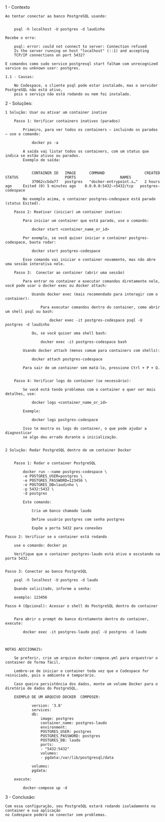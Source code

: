 1 - Contexto

    Ao tentar conectar ao banco PostgreSQL usando:


        psql -h localhost -U postgres -d laudinho

    Recebe o erro:

        psql: error: could not connect to server: Connection refused
        Is the server running on host "localhost" (::1) and accepting
        TCP/IP connections on port 5432?

    E comandos como sudo service postgresql start falham com unrecognized service ou unknown user: postgres.

    1.1 - Causas:

        No Codespace, o cliente psql pode estar instalado, mas o servidor PostgreSQL não está ativo,
        pois o serviço não está rodando ou nem foi instalado.

2 - Soluções: 


    1 Solução: Usar ou ativar um container inativo

        Passo 1: Verificar containers inativos (parados)

            Primeiro, para ver todos os containers — incluindo os parados — use o comando:

                docker ps -a

            A saída vai listar todos os containers, com um status que indica se estão ativos ou parados.
            Exemplo de saída:


                CONTAINER ID   IMAGE      COMMAND                  CREATED         STATUS                     PORTS                    NAMES
                37062ccbda77   postgres   "docker-entrypoint.s…"   2 hours ago     Exited (0) 5 minutes ago    0.0.0.0:5432->5432/tcp   postgres-codespace

            No exemplo acima, o container postgres-codespace está parado (status Exited).
                
        Passo 2: Reativar (iniciar) um container inativo:

            Para iniciar um container que está parado, use o comando:

                docker start <container_name_or_id>

            Por exemplo, se você quiser iniciar o container postgres-codespace, basta rodar:

                docker start postgres-codespace

            Esse comando vai iniciar o container novamente, mas não abre uma sessão interativa nele.
        
        Passo 3:  Conectar ao container (abrir uma sessão)

            Para entrar no container e executar comandos diretamente nele, você pode usar o docker exec ou docker attach:

                Usando docker exec (mais recomendado para interagir com o container):

                    Para executar comandos dentro do container, como abrir um shell psql ou bash:

                        docker exec -it postgres-codespace psql -U postgres -d laudinho
                
                Ou, se você quiser uma shell bash:

                    docker exec -it postgres-codespace bash

            Usando docker attach (menos comum para containers com shells):

                docker attach postgres-codespace
            
            Para sair de um container sem matá-lo, pressione Ctrl + P + Q.
        
        
        Passo 4: Verificar logs do container (se necessário):

            Se você está tendo problemas com o container e quer ver mais detalhes, use:

                docker logs <container_name_or_id>

            Exemplo:

                docker logs postgres-codespace

            Isso te mostra os logs do container, o que pode ajudar a diagnosticar
            se algo deu errado durante a inicialização.
            

    2 Solução: Rodar PostgreSQL dentro de um container Docker


        Passo 1: Rodar o container PostgreSQL

            docker run --name postgres-codespace \
            -e POSTGRES_USER=postgres \
            -e POSTGRES_PASSWORD=123456 \
            -e POSTGRES_DB=laudinho \
            -p 5432:5432 \
            -d postgres

            Este comando:

                Cria um banco chamado laudo

                Define usuário postgres com senha postgres

                Expõe a porta 5432 para conexões
        
    Passo 2: Verificar se o container está rodando

        use o comando: docker ps

        Verifique que o container postgres-laudo está ativo e escutando na porta 5432.


    Passo 3: Conectar ao banco PostgreSQL

        psql -h localhost -U postgres -d laudo

        Quando solicitado, informe a senha:

        exemplo: 123456

    Passo 4 (Opcional): Acessar o shell do PostgreSQL dentro do container


        Para abrir o prompt do banco diretamente dentro do container, execute:

            docker exec -it postgres-laudo psql -U postgres -d laudo



    NOTAS ADICIONAIS:

        Se preferir, crie um arquivo docker-compose.yml para orquestrar o container de forma fácil.

        Lembre-se de iniciar o container toda vez que o Codespace for reiniciado, pois o ambiente é temporário.

        Caso queira persistência dos dados, monte um volume Docker para o diretório de dados do PostgreSQL.

        EXEMPLO DE UM ARQUIVO DOCKER  COMPOSER: 

                version: '3.8'
                services:
                db:
                    image: postgres
                    container_name: postgres-laudo
                    environment:
                    POSTGRES_USER: postgres
                    POSTGRES_PASSWORD: postgres
                    POSTGRES_DB: laudo
                    ports:
                    - "5432:5432"
                    volumes:
                    - pgdata:/var/lib/postgresql/data

                volumes:
                pgdata:

        execute:

            docker-compose up -d

3 - Conclusão:

    Com essa configuração, seu PostgreSQL estará rodando isoladamente no container e sua aplicação
    no Codespace poderá se conectar sem problemas.